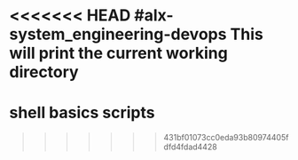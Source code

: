 <<<<<<< HEAD
#alx-system_engineering-devops
**This will print the current working directory**
=======
# shell basics scripts
>>>>>>> 431bf01073cc0eda93b80974405fdfd4fdad4428
